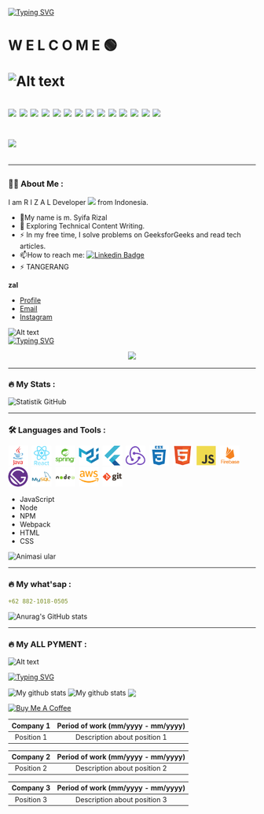 [![Typing SVG](https://readme-typing-svg.demolab.com/?lines=halo+selamat+datang+di+github+rizal)](https://git.io/typing-svg)
<h1>
              W E L C O M E 🟢

![Alt text](https://telegra.ph/file/5ea5f58e0495bfbc22891.jpg)

  

<p>
  <img src="https://img.shields.io/badge/Python-3776AB?style=for-the-badge&logo=python&logoColor=white" />
  <img src="https://img.shields.io/badge/HTML5-E34F26?style=for-the-badge&logo=html5&logoColor=white" />
  <img src="https://img.shields.io/badge/CSS3-1572B6?style=for-the-badge&logo=css3&logoColor=white" />
  <img src="https://img.shields.io/badge/JavaScript-323330?style=for-the-badge&logo=javascript&logoColor=F7DF1E" />
  <img src="https://img.shields.io/badge/TypeScript-007ACC?style=for-the-badge&logo=typescript&logoColor=white" />
  <img src="https://img.shields.io/badge/C-00599C?style=for-the-badge&logo=c&logoColor=white" />
  <img src="https://img.shields.io/badge/C%2B%2B-00599C?style=for-the-badge&logo=c%2B%2B&logoColor=white" />
  <img src="https://img.shields.io/badge/C%23-239120?style=for-the-badge&logo=c-sharp&logoColor=white" />
  <img src="https://img.shields.io/badge/Java-ED8B00?style=for-the-badge&logo=java&logoColor=white" />
  <img src="https://img.shields.io/badge/PHP-777BB4?style=for-the-badge&logo=php&logoColor=white" />
  <img src="https://img.shields.io/badge/Swift-FA7343?style=for-the-badge&logo=swift&logoColor=white" />
  <img src="https://img.shields.io/badge/Go-00ADD8?style=for-the-badge&logo=go&logoColor=white" />
  <img src="https://img.shields.io/badge/Ruby-CC342D?style=for-the-badge&logo=ruby&logoColor=white" />
  <img src="https://img.shields.io/badge/json-5E5C5C?style=for-the-badge&logo=json&logoColor=white" />
</p>





  <img src="https://media.giphy.com/media/hvRJCLFzcasrR4ia7z/giphy.gif" width="30px"/>

---

### :woman_technologist: About Me :
I am R I Z A L Developer <img src="https://media.giphy.com/media/WUlplcMpOCEmTGBtBW/giphy.gif" width="30"> from Indonesia.
- :telescope:My name is m. Syifa Rizal
- :seedling: Exploring Technical Content Writing.
- :zap: In my free time, I solve problems on GeeksforGeeks and read tech articles.
- :mailbox:How to reach me: [![Linkedin Badge](https://img.shields.io/badge/-kakbar-blue?style=flat&logo=Linkedin&logoColor=white)](your-linkedin-url)
- :zap: TANGERANG 

 
**zal**

- [Profile](https://github.com/zall-4RT)
- [Email](rtzy436@gmail.com?subject=Hi% "Hi!")
- [Instagram](https://instagram.com/zal_x_u)
  
 
![Alt text](https://telegra.ph/file/1ca74cc790c463d2bbcf4.jpg)   
[![Typing SVG](https://readme-typing-svg.demolab.com/?lines=follow+my+Instagram+saya;+-zall+on+Instagram)](https://git.io/typing-svg)


<div id="header" align="center">
  <img src="https://media.giphy.com/media/M9gbBd9nbDrOTu1Mqx/giphy.gif" width="100"/>
</div>







---

### :fire: My Stats :
![Statistik GitHub](https://github-readme-stats.vercel.app/api?username=zall-4RT&show_icons=true&theme=radical)



---

### :hammer_and_wrench: Languages and Tools :

<div>
  <img src="https://github.com/devicons/devicon/blob/master/icons/java/java-original-wordmark.svg" title="Java" alt="Java" width="40" height="40"/>&nbsp;
  <img src="https://github.com/devicons/devicon/blob/master/icons/react/react-original-wordmark.svg" title="React" alt="React" width="40" height="40"/>&nbsp;
  <img src="https://github.com/devicons/devicon/blob/master/icons/spring/spring-original-wordmark.svg" title="Spring" alt="Spring" width="40" height="40"/>&nbsp;
  <img src="https://github.com/devicons/devicon/blob/master/icons/materialui/materialui-original.svg" title="Material UI" alt="Material UI" width="40" height="40"/>&nbsp;
  <img src="https://github.com/devicons/devicon/blob/master/icons/flutter/flutter-original.svg" title="Flutter" alt="Flutter" width="40" height="40"/>&nbsp;
  <img src="https://github.com/devicons/devicon/blob/master/icons/redux/redux-original.svg" title="Redux" alt="Redux " width="40" height="40"/>&nbsp;
  <img src="https://github.com/devicons/devicon/blob/master/icons/css3/css3-plain-wordmark.svg"  title="CSS3" alt="CSS" width="40" height="40"/>&nbsp;
  <img src="https://github.com/devicons/devicon/blob/master/icons/html5/html5-original.svg" title="HTML5" alt="HTML" width="40" height="40"/>&nbsp;
  <img src="https://github.com/devicons/devicon/blob/master/icons/javascript/javascript-original.svg" title="JavaScript" alt="JavaScript" width="40" height="40"/>&nbsp;
  <img src="https://github.com/devicons/devicon/blob/master/icons/firebase/firebase-plain-wordmark.svg" title="Firebase" alt="Firebase" width="40" height="40"/>&nbsp;
  <img src="https://github.com/devicons/devicon/blob/master/icons/gatsby/gatsby-original.svg" title="Gatsby"  alt="Gatsby" width="40" height="40"/>&nbsp;
  <img src="https://github.com/devicons/devicon/blob/master/icons/mysql/mysql-original-wordmark.svg" title="MySQL"  alt="MySQL" width="40" height="40"/>&nbsp;
  <img src="https://github.com/devicons/devicon/blob/master/icons/nodejs/nodejs-original-wordmark.svg" title="NodeJS" alt="NodeJS" width="40" height="40"/>&nbsp;
  <img src="https://github.com/devicons/devicon/blob/master/icons/amazonwebservices/amazonwebservices-plain-wordmark.svg" title="AWS" alt="AWS" width="40" height="40"/>&nbsp;
  <img src="https://github.com/devicons/devicon/blob/master/icons/git/git-original-wordmark.svg" title="Git" **alt="Git" width="40" height="40"/>
</div>


- JavaScript
- Node
- NPM
- Webpack
- HTML
- CSS


![Animasi ular]( https://github.com/thepiyushmalhotra/thepiyushmalhotra/blob/output/github-contribution-grid-snake.svg )






---

### :fire: My what'sap :

```yaml 
+62 882-1018-0505
```

![Anurag's GitHub stats](https://github-readme-stats.vercel.app/api?username=zall-4RT&show=reviews,discussions_started,discussions_answered,prs_merged,prs_merged_percentage)





---

### :fire: My ALL PYMENT :
![Alt text](https://telegra.ph/file/530d107e43aad607e1807.jpg)




[![Typing SVG](https://readme-typing-svg.demolab.com/?lines=scan+QR+untuk+donate;Second+zell+developer+github)](https://git.io/typing-svg)



<img align="center" src="https://github-readme-streak-stats.herokuapp.com?user=timcreative&theme=vue-dark&hide_border=true&date_format=M%20j%5B%2C%20Y%5D" alt="My github stats" />

<img align="center" src="https://github-readme-stats.vercel.app/api?username=timcreative&show_icons=true&include_all_commits=true&theme=cobalt&hide_border=true" alt="My github stats" /> 

<img align="center" src="https://github-readme-stats.vercel.app/api/top-langs/?username=timcreative&layout=compact&theme=cobalt&hide_border=true" />



<a href="your-own-link-from-the-website" target="_blank"><img src="https://cdn.buymeacoffee.com/buttons/v2/default-red.png" alt="Buy Me A Coffee" width="150" ></a>



| Company 1 | Period of work (mm/yyyy - mm/yyyy) |
|:---------:|:----------------------------------:|
| Position 1 | Description about position 1 |

| Company 2 | Period of work (mm/yyyy - mm/yyyy) |
|:---------:|:----------------------------------:|
| Position 2 | Description about position 2 |

| Company 3 | Period of work (mm/yyyy - mm/yyyy) |
|:---------:|:----------------------------------:|
| Position 3 | Description about position 3 |
